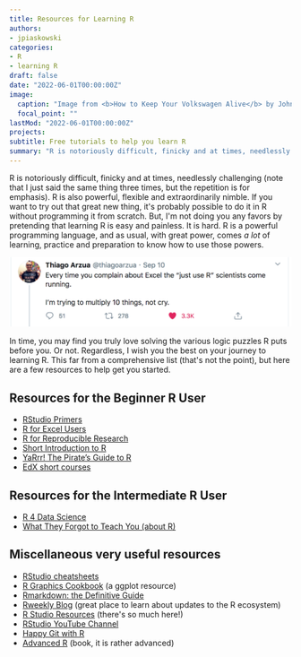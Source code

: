 ```yaml
---
title: Resources for Learning R
authors:
- jpiaskowski
categories: 
- R
- learning R
draft: false
date: "2022-06-01T00:00:00Z"
image:
  caption: "Image from <b>How to Keep Your Volkswagen Alive</b> by John Muir and Gregg Tosh"
  focal_point: ""
lastMod: "2022-06-01T00:00:00Z"
projects: 
subtitle: Free tutorials to help you learn R
summary: "R is notoriously difficult, finicky and at times, needlessly challenging. Many resources have been created to help new users learn and become competent at using R."
---
```


R is notoriously difficult, finicky and at times, needlessly challenging (note that I just said the same thing three times, but the repetition is for emphasis). R is also powerful, flexible and extraordinarily nimble. If you want to try out that great new thing, it's probably possible to do it in R without programming it from scratch. But, I'm not doing you any favors by pretending that learning R is easy and painless. It is hard. R is a powerful programming language, and as usual, with great power, comes *a lot* of learning, practice and preparation to know how to use those powers.

![](R_is_hard.png)

In time, you may find you truly love solving the various logic puzzles R puts before you. Or not.  Regardless, I wish you the best on your journey to learning R. This far from a comprehensive list (that's not the point), but here are a few resources to help get you started. 


## Resources for the Beginner R User 


- [RStudio Primers](https://rstudio.cloud/learn/primers)   
- [R for Excel Users](https://rstudio-conf-2020.github.io/r-for-excel/])    
- [R for Reproducible Research](https://swcarpentry.github.io/r-novice-gapminder/)   
- [Short Introduction to R](https://datacarpentry.org/R-ecology-lesson/01-intro-to-r.html)   
- [YaRrr! The Pirate’s Guide to R](https://bookdown.org/ndphillips/YaRrr/)
- [EdX short courses](https://www.edx.org/learn/r-programming)   


## Resources for the Intermediate R User

- [R 4 Data Science](https://r4ds.had.co.nz/)   
- [What They Forgot to Teach You (about R)](https://rstats.wtf/)   


## Miscellaneous very useful resources

- [RStudio cheatsheets](https://www.rstudio.com/resources/cheatsheets/)   
- [R Graphics Cookbook](https://r-graphics.org/) (a ggplot resource)   
- [Rmarkdown: the Definitive Guide](https://bookdown.org/yihui/rmarkdown/)   
- [Rweekly Blog](https://rweekly.org/) (great place to learn about updates to the R ecosystem)   
- [R Studio Resources](https://education.rstudio.com/learn/beginner/) (there's so much here!)    
- [RStudio YouTube Channel](https://www.youtube.com/c/RStudioPBC)   
- [Happy Git with R](https://happygitwithr.com/)   
- [Advanced R](https://adv-r.hadley.nz/) (book, it is rather advanced)   

